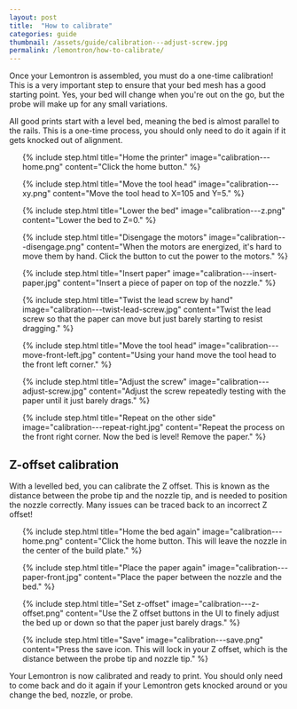 ```yaml
---
layout: post
title:  "How to calibrate"
categories: guide
thumbnail: /assets/guide/calibration---adjust-screw.jpg
permalink: /lemontron/how-to-calibrate/
---
```


Once your Lemontron is assembled, you must do a one-time calibration! This is a very important step to ensure that your
bed mesh has a good starting point. Yes, your bed will change when you're out on the go, but the probe will make up for
any small variations.

All good prints start with a level bed, meaning the bed is almost parallel to the rails. This is a one-time process, you should
only need to do it again if it gets knocked out of alignment.

<ol class="steps">
{% include step.html
title="Home the printer"
image="calibration---home.png"
content="Click the home button."
%}

{% include step.html
title="Move the tool head"
image="calibration---xy.png"
content="Move the tool head to X=105 and Y=5."
%}

{% include step.html
title="Lower the bed"
image="calibration---z.png"
content="Lower the bed to Z=0."
%}

{% include step.html
title="Disengage the motors"
image="calibration---disengage.png"
content="When the motors are energized, it's hard to move them by hand. Click the button to cut the power to the
motors."
%}

{% include step.html
title="Insert paper"
image="calibration---insert-paper.jpg"
content="Insert a piece of paper on top of the nozzle."
%}

{% include step.html
title="Twist the lead screw by hand"
image="calibration---twist-lead-screw.jpg"
content="Twist the lead screw so that the paper can move but just barely starting to resist dragging."
%}

{% include step.html
title="Move the tool head"
image="calibration---move-front-left.jpg"
content="Using your hand move the tool head to the front left corner."
%}

{% include step.html
title="Adjust the screw"
image="calibration---adjust-screw.jpg"
content="Adjust the screw repeatedly testing with the paper until it just barely drags."
%}

{% include step.html
title="Repeat on the other side"
image="calibration---repeat-right.jpg"
content="Repeat the process on the front right corner. Now the bed is level! Remove the paper."
%}
</ol>

## Z-offset calibration

With a levelled bed, you can calibrate the Z offset. This is known as the distance between the probe tip and the
nozzle tip, and is needed to position the nozzle correctly. Many issues can be traced back to an incorrect Z offset!

<ol class="steps">
{% include step.html
title="Home the bed again"
image="calibration---home.png"
content="Click the home button. This will leave the nozzle in the center of the build plate."
%}

{% include step.html
title="Place the paper again"
image="calibration---paper-front.jpg"
content="Place the paper between the nozzle and the bed."
%}

{% include step.html
title="Set z-offset"
image="calibration---z-offset.png"
content="Use the Z offset buttons in the UI to finely adjust the bed up or down so that the paper
just barely drags."
%}

{% include step.html
title="Save"
image="calibration---save.png"
content="Press the save icon. This will lock in your Z offset, which is the distance between the probe tip and nozzle
tip."
%}
</ol>

Your Lemontron is now calibrated and ready to print. You should only need to come back and do it again if your Lemontron
gets knocked around or you change the bed, nozzle, or probe.
